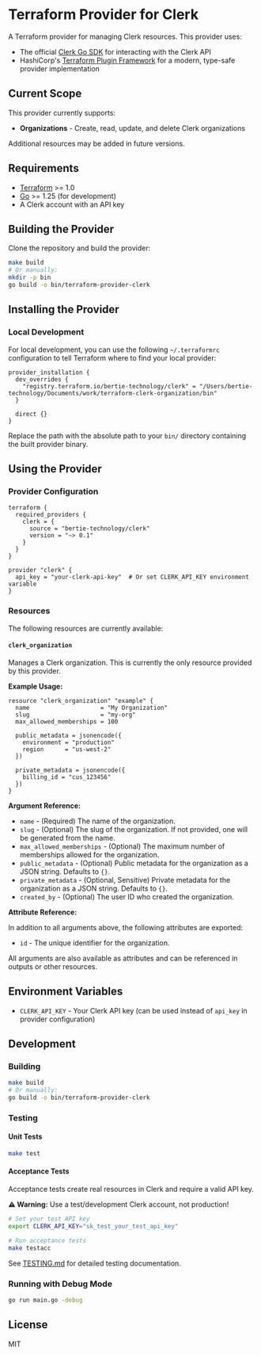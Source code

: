 # Terraform Provider for Clerk

A Terraform provider for managing Clerk resources. This provider uses:

- The official [Clerk Go SDK](https://github.com/clerk/clerk-sdk-go) for interacting with the Clerk API
- HashiCorp's [Terraform Plugin Framework](https://developer.hashicorp.com/terraform/plugin/framework) for a modern, type-safe provider implementation

## Current Scope

This provider currently supports:

- **Organizations** - Create, read, update, and delete Clerk organizations

Additional resources may be added in future versions.

## Requirements

- [Terraform](https://www.terraform.io/downloads.html) >= 1.0
- [Go](https://golang.org/doc/install) >= 1.25 (for development)
- A Clerk account with an API key

## Building the Provider

Clone the repository and build the provider:

```bash
make build
# Or manually:
mkdir -p bin
go build -o bin/terraform-provider-clerk
```

## Installing the Provider

### Local Development

For local development, you can use the following `~/.terraformrc` configuration to tell Terraform where to find your local provider:

```hcl
provider_installation {
  dev_overrides {
    "registry.terraform.io/bertie-technology/clerk" = "/Users/bertie-technology/Documents/work/terraform-clerk-organization/bin"
  }

  direct {}
}
```

Replace the path with the absolute path to your `bin/` directory containing the built provider binary.

## Using the Provider

### Provider Configuration

```hcl
terraform {
  required_providers {
    clerk = {
      source = "bertie-technology/clerk"
      version = "~> 0.1"
    }
  }
}

provider "clerk" {
  api_key = "your-clerk-api-key"  # Or set CLERK_API_KEY environment variable
}
```

### Resources

The following resources are currently available:

#### `clerk_organization`

Manages a Clerk organization. This is currently the only resource provided by this provider.

**Example Usage:**

```hcl
resource "clerk_organization" "example" {
  name                    = "My Organization"
  slug                    = "my-org"
  max_allowed_memberships = 100

  public_metadata = jsonencode({
    environment = "production"
    region      = "us-west-2"
  })

  private_metadata = jsonencode({
    billing_id = "cus_123456"
  })
}
```

**Argument Reference:**

- `name` - (Required) The name of the organization.
- `slug` - (Optional) The slug of the organization. If not provided, one will be generated from the name.
- `max_allowed_memberships` - (Optional) The maximum number of memberships allowed for the organization.
- `public_metadata` - (Optional) Public metadata for the organization as a JSON string. Defaults to `{}`.
- `private_metadata` - (Optional, Sensitive) Private metadata for the organization as a JSON string. Defaults to `{}`.
- `created_by` - (Optional) The user ID who created the organization.

**Attribute Reference:**

In addition to all arguments above, the following attributes are exported:

- `id` - The unique identifier for the organization.

All arguments are also available as attributes and can be referenced in outputs or other resources.

## Environment Variables

- `CLERK_API_KEY` - Your Clerk API key (can be used instead of `api_key` in provider configuration)

## Development

### Building

```bash
make build
# Or manually:
go build -o bin/terraform-provider-clerk
```

### Testing

#### Unit Tests

```bash
make test
```

#### Acceptance Tests

Acceptance tests create real resources in Clerk and require a valid API key.

**⚠️ Warning:** Use a test/development Clerk account, not production!

```bash
# Set your test API key
export CLERK_API_KEY="sk_test_your_test_api_key"

# Run acceptance tests
make testacc
```

See [TESTING.md](TESTING.md) for detailed testing documentation.

### Running with Debug Mode

```bash
go run main.go -debug
```

## License

MIT
